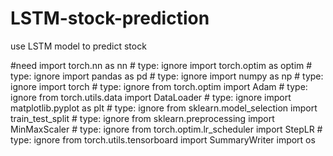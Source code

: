 # LSTM-stock-prediction
use LSTM model to predict stock

#need
import torch.nn as nn # type: ignore
import torch.optim as optim # type: ignore
import pandas as pd # type: ignore
import numpy  as np # type: ignore
import torch # type: ignore
from torch.optim import Adam # type: ignore
from torch.utils.data import DataLoader # type: ignore
import matplotlib.pyplot as plt # type: ignore
from sklearn.model_selection import train_test_split # type: ignore
from sklearn.preprocessing import MinMaxScaler # type: ignore
from torch.optim.lr_scheduler import StepLR # type: ignore
from torch.utils.tensorboard import SummaryWriter
import os
